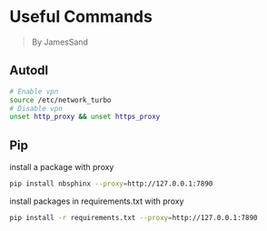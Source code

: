 # Useful Commands

> By JamesSand




## Autodl

``` bash
# Enable vpn
source /etc/network_turbo
# Disable vpn
unset http_proxy && unset https_proxy
```

## Pip

install a package with proxy

``` bash
pip install nbsphinx --proxy=http://127.0.0.1:7890
```

install packages in requirements.txt with proxy

``` bash
pip install -r requirements.txt --proxy=http://127.0.0.1:7890
```


